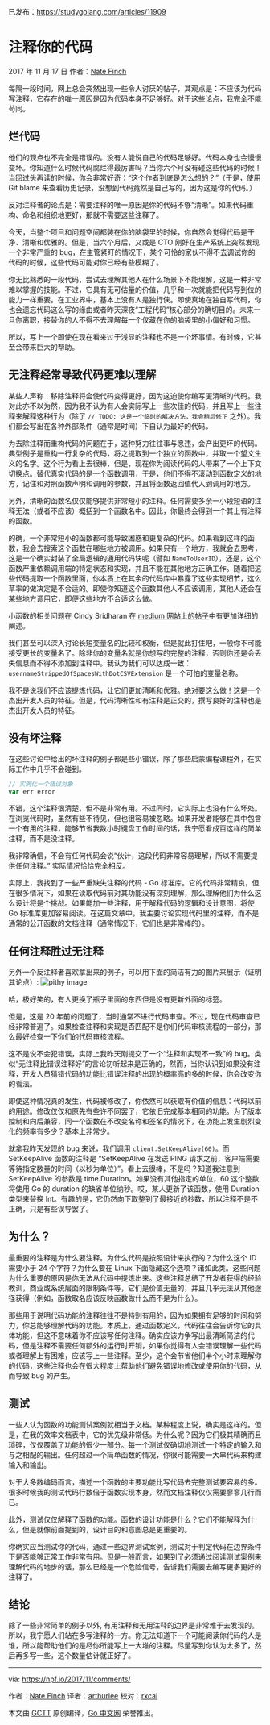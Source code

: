 已发布：https://studygolang.com/articles/11909

# 注释你的代码
2017 年 11 月 17 日 作者：[Nate Finch](https://npf.io)

每隔一段时间，网上总会突然出现一些令人讨厌的帖子，其观点是：不应该为代码写注释，它存在的唯一原因是因为代码本身不足够好。对于这些论点，我完全不能苟同。

## 烂代码

他们的观点也不完全是错误的。没有人能说自己的代码足够好。代码本身也会慢慢变坏。你知道什么时候代码腐烂得最厉害吗？当你六个月没有碰这些代码的时候！当回过头再读的时候，你会非常好奇：“这个作者到底是怎么想的？”（于是，使用 Git blame 来查看历史记录，没想到代码竟然是自己写的，因为这是你的代码。）

反对注释者的论点是：需要注释的唯一原因是你的代码不够“清晰”。如果代码重构、命名和组织地更好，那就不需要这些注释了。

今天，当整个项目和问题空间都装在你的脑袋里的时候，你自然会觉得代码是干净、清晰和优雅的。但是，当六个月后，又或是 CTO 刚好在生产系统上突然发现一个非常严重的 bug，在主管紧盯的情况下，某个可怜的家伙不得不去调试你的代码的时候，这些代码可能对你已经有些模糊了。

你无比熟悉的一段代码，尝试去理解其他人在什么场景下不能理解，这是一种非常难以掌握的技能。不过，它具有无可估量的价值，几乎和一次就能把代码写到位的能力一样重要。在工业界中，基本上没有人是独行侠。即使真地在独自写代码，你也会遗忘代码这么写的缘由或者昨天深夜“工程代码”核心部分的确切目的。未来一旦你离职，接替你的人不得不去理解每一个仅藏在你的脑袋里的小偏好和习惯。

所以，写上一个即使在现在看来过于浅显的注释也不是一个坏事情。有时候，它甚至会带来巨大的帮助。

## 无注释经常导致代码更难以理解

某些人声称：移除注释将会使代码变得更好，因为这迫使你编写更清晰的代码。我对此亦不以为然，因为我不认为有人会实际写上一些次佳的代码，并且写上一些注释来解释这种行为（除了 `// TODO: 这是一个临时的解决方法，我会稍后修正` 之外）。我们都会写出在各种外部条件（通常是时间）下自认为最好的代码。

为去除注释而重构代码的问题在于，这种努力往往事与愿违，会产出更坏的代码。典型例子是重构一行复杂的代码，将之提取到一个独立的函数中，并取一个望文生义的名字。这个行为看上去很棒，但是，现在你为阅读代码的人带来了一个上下文切换点。替代真实代码的是一个函数调用，于是，他们不得不滚动到函数定义的地方，记住和对照函数声明和调用的参数，并且将函数返回值代入到调用的地方。

另外，清晰的函数名仅仅能够提供非常短小的注释。任何需要多余一小段短语的注释无法（或者不应该）概括到一个函数名中。因此，你最终会得到一个其上有注释的函数。

的确，一个非常短小的函数都可能导致困惑和更复杂的代码。如果看到这样的函数，我会去搜索这个函数在哪些地方被调用。如果只有一个地方，我就会去思考，这是一个确实封装了全局逻辑的通用代码块呢（譬如 `NameToUserID`），还是，这个函数严重依赖调用端的特定状态和实现，并且不能在其他地方正确工作。随着把这些代码提取一个函数里面，你本质上在其余的代码库中暴露了这些实现细节，这么草率的做决定是不合适的。即使你知道这个函数其他人不应该调用，其他人还会在某些地方调用它，即便这些地方不合适这么做。

小函数的相关问题在 Cindy Sridharan 在 [medium 网站上的帖子](https://medium.com/@copyconstruct/small-functions-considered-harmful-91035d316c29)中有更加详细的阐述。

我们甚至可以深入讨论长短变量名的比较和权衡，但是就此打住吧，一般你不可能接受更长的变量名了。除非你的变量名就是你想写的完整的注释，否则你还是会丢失信息而不得不添加到注释中。我认为我们可以达成一致：`usernameStrippedOfSpacesWithDotCSVExtension` 是一个可怕的变量名称。

我不是说我们不应该提炼代码，让它们更加清晰和优雅。绝对要这么做！这是一个杰出开发人员的特征。但是，代码清晰性和有注释是正交的，撰写良好的注释也是杰出开发人员的特征。

## 没有坏注释

在这些讨论中给出的坏注释的例子都是些小错误，除了那些启蒙编程课程外，在实际工作中几乎不会碰到。

```javascript
// 实例化一个错误对象
var err error
```

不错，这个注释很清楚，但不是非常有用。不过同时，它实际上也没有什么坏处。在浏览代码时，虽然有些不待见，但也很容易被忽略。如果开发者能够在其中包含一个有用的注释，能够节省我数小时键盘工作时间的话，我宁愿看成百这样的简单注释，而不是没注释。

我非常确信，不会有任何代码会说“伙计，这段代码非常容易理解，所以不需要提供任何注释。” 实际情况恰恰完全相反。

实际上，我找到了一些严重缺失注释的代码 - Go 标准库。它的代码非常精良，但在很多情况下，如果在读取代码前对其功能没有深刻理解，那么理解他们为什么这么设计将是个挑战。如果能加一些注释，用于解释代码的逻辑和设计意图，将使 Go 标准库更加容易阅读。在这篇文章中，我主要讨论实现代码里的注释，而不是通常的公开函数的文档注释（通常情况下，它们也是非常棒的）。

## 任何注释胜过无注释

另外一个反注释者喜欢拿出来的例子，可以用下面的简洁有力的图片来展示（证明其论点）:
![pithy image](https://npf.io/comments.jpg)

哈，极好笑的，有人更换了瓶子里面的东西但是没有更新外面的标签。

但是，这是 20 年前的问题了，当时通常不进行代码审查。不过，现在代码审查已经非常普遍了。如果检查注释和实现是否匹配不是你们代码审核流程的一部分，那么最好检查一下你们的代码审核流程。

这不是说不会犯错误，实际上我昨天刚提交了一个“注释和实现不一致”的 bug。类似“无注释比错误注释好”的言论初听起来是正确的，然而，当你认识到如果没有注释，开发人员猜错代码的功能比错误注释的出现的概率高的多的时候，你会改变你的看法。

即使这种情况真的发生，代码被修改了，你依然可以获取有价值的信息：代码以前的用途。修改仅仅和原先有些许不同罢了，它依旧完成基本相同的功能。为了版本控制和向后兼容，同一个函数在不改变名称和签名的情况下，在功能上发生剧烈变化的频率有多少？基本上非常少。

就拿我昨天发现的 bug 来说，我们调用 `client.SetKeepAlive(60)`。而 SetKeepAlive 函数的注释是 “SetKeepAlive 在发送 PING 请求之前，客户端需要等待指定数量的时间（以秒为单位）”。看上去很棒，不是吗？知道我注意到 SetKeepAlive 的参数是 time.Duration。如果没有其他指定的单位，60 这个整数将使用 Go 的 duration 的缺省单位纳秒。哎，某人更新了该函数，使用 Duration 类型来替换 Int。有趣的是，它仍然向下取整到了最接近的秒数，所以注释不是不正确，只是有些误导罢了。

## 为什么？

最重要的注释是为什么要注释。为什么代码是按照设计来执行的？为什么这个 ID 需要小于 24 个字符？为什么要在 Linux 下面隐藏这个选项？诸如此类。这些问题为什么重要的原因是你无法从代码中提炼出来。这些注释总结了开发者获得的经验教训，商业或系统层面的限制条件等，它们是价值无量的，并且几乎无法从其他途径获得（例如，函数取名应该反映函数做什么而不是为什么）。

那些用于说明代码功能的注释往往不是特别有用的，因为如果拥有足够的时间和努力，你总能够理解代码的功能。本质上，通过函数定义，代码往往会告诉你它的具体功能，但这不意味着你不应该写任何注释。确实应该力争写出最清晰简洁的代码，但是注释不需要任何额外的运行时开销，如果你觉得有人会错误理解一些代码或者理解上有困难，应该写上一些注释。至少，这个会节省他们半个小时来理解你的代码，这些注释也会在很大程度上帮助他们避免错误地修改或使用你的代码，从而导致 bug 的产生。

## 测试

一些人认为函数的功能测试案例就相当于文档。某种程度上说，确实是这样的。但是，在我的效率文档表中，它的优先级非常低。为什么呢？因为它们极其精确而且琐碎，仅仅覆盖了功能的很少一部分。每一个测试仅确切地测试一个特定的输入和与之相配的输出。任何超过一个简单函数的情况，你很可能需要一大串代码来构建输入和输出。

对于大多数编码而言，描述一个函数的主要功能比写代码去完整测试要容易的多。很多时候我的测试代码行数倍于函数实现本身，然而文档注释仅仅需要寥寥几行而已。

此外，测试仅仅解释了函数的功能。函数的设计功能是什么？它们不能解释为什么，但是就像前面提到的，设计目的和意图总是更重要的。

你确实应当测试你的代码，通过一些边界测试案例，测试对于判定代码在边界条件下是否能够正常工作非常有用。但是一般而言，如果到了必须通过阅读测试案例来理解代码的地步的话，那么已经是一个危险信号，告诉我们需要去编写更多更好的注释了。

## 结论

除了一些非常简单的例子以外, 有用注释和无用注释的边界是非常难于去发现的。所以，我宁愿人们站在多写注释的一方。你无法知道下一个可能阅读你代码的人是谁，所以能帮助他们的是尽你所能写上一大堆的注释。尽量写到你认为太多了，然后再多写一些，这个数量估计就正好了。

---

via: https://npf.io/2017/11/comments/

作者：[Nate Finch](https://npf.io/about/)
译者：[arthurlee](https://github.com/arthurlee)
校对：[rxcai](https://github.com/rxcai)

本文由 [GCTT](https://github.com/studygolang/GCTT) 原创编译，[Go 中文网](https://studygolang.com/) 荣誉推出。
